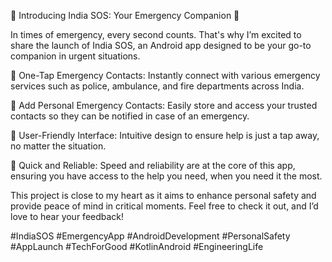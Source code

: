🚨 Introducing India SOS: Your Emergency Companion 🚨

In times of emergency, every second counts. That's why I’m excited to share the launch of India SOS, an Android app designed to be your go-to companion in urgent situations.

🔹 One-Tap Emergency Contacts: Instantly connect with various emergency services such as police, ambulance, and fire departments across India.

🔹 Add Personal Emergency Contacts: Easily store and access your trusted contacts so they can be notified in case of an emergency.

🔹 User-Friendly Interface: Intuitive design to ensure help is just a tap away, no matter the situation.

🔹 Quick and Reliable: Speed and reliability are at the core of this app, ensuring you have access to the help you need, when you need it the most.

This project is close to my heart as it aims to enhance personal safety and provide peace of mind in critical moments. Feel free to check it out, and I’d love to hear your feedback!

#IndiaSOS #EmergencyApp #AndroidDevelopment #PersonalSafety #AppLaunch #TechForGood #KotlinAndroid #EngineeringLife
